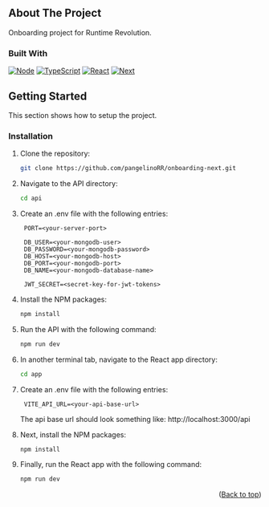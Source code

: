 <a id="readme-top"></a>

## About The Project

Onboarding project for Runtime Revolution.

### Built With

[![Node][Node.js]][Node-url]
[![TypeScript][TypeScript]][TypeScript-url]
[![React][React.js]][React-url]
[![Next][Next.js]][Next-url]

## Getting Started

This section shows how to setup the project.

### Installation

1. Clone the repository:

   ```sh
   git clone https://github.com/pangelinoRR/onboarding-next.git
   ```

2. Navigate to the API directory:

   ```sh
   cd api
   ```

3. Create an .env file with the following entries:

   ```env
    PORT=<your-server-port>

    DB_USER=<your-mongodb-user>
    DB_PASSWORD=<your-mongodb-password>
    DB_HOST=<your-mongodb-host>
    DB_PORT=<your-mongodb-port>
    DB_NAME=<your-mongodb-database-name>

    JWT_SECRET=<secret-key-for-jwt-tokens>
   ```

4. Install the NPM packages:

   ```sh
   npm install
   ```

5. Run the API with the following command:

   ```sh
   npm run dev
   ```

6. In another terminal tab, navigate to the React app directory:

   ```sh
   cd app
   ```

7. Create an .env file with the following entries:

   ```env
    VITE_API_URL=<your-api-base-url>
   ```

   The api base url should look something like: http://localhost:3000/api

8. Next, install the NPM packages:

   ```sh
   npm install
   ```

9. Finally, run the React app with the following command:

   ```sh
   npm run dev
   ```

<p align="right">(<a href="#readme-top">Back to top</a>)</p>

[Node.js]: https://img.shields.io/badge/Node.js-43853D?style=for-the-badge&logo=node.js&logoColor=white
[Node-url]: https://nodejs.org/en
[TypeScript]: https://shields.io/badge/TypeScript-3178C6?logo=TypeScript&logoColor=FFF&style=flat-square
[TypeScript-url]: https://www.typescriptlang.org/
[React.js]: https://img.shields.io/badge/React-20232A?style=for-the-badge&logo=react&logoColor=61DAFB
[React-url]: https://react.dev/
[Next.js]: https://img.shields.io/badge/next.js-000000?style=for-the-badge&logo=nextdotjs&logoColor=white
[Next-url]: https://nextjs.org/
